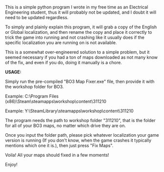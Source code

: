 This is a simple python program I wrote in my free time as an Electrical Engineering student, thus it will probably not be updated, and I doubt it will need to be updated regardless.

To simply and plainly explain this program, it will grab a copy of the English or Global localization, and then rename the copy and place it correctly to trick the game into running and not crashing like it usually does if the specific localization you are running on is not available.

This is a somewhat over-engineered solution to a simple problem, but it seemed necessary if you had a ton of maps downloaded as not many know of the fix, and even if you do, doing it manually is a chore.

**USAGE:**

Simply run the pre-compiled "BO3 Map Fixer.exe" file, then provide it with the workshop folder for BO3.

Example: C:\Program Files (x86)\Steam\steamapps\workshop\content\311210

Example: Y:\SteamLibrary\steamapps\workshop\content\311210

The program needs the path to workshop folder "311210", that is the folder for all of your BO3 maps, no matter which drive they are on.

Once you input the folder path, please pick whatever localization your game version is running (If you don't know, when the game crashes it typically mentions which one it is.), then just press "Fix Maps".

Voila! All your maps should fixed in a few moments!

Enjoy!
